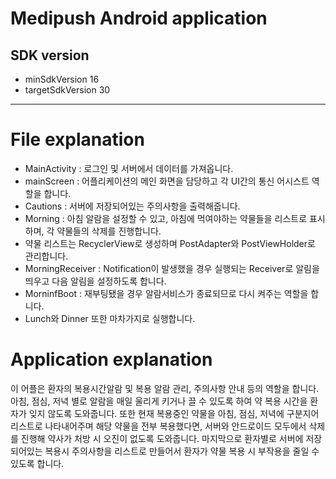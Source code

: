 
# Medipush Android application

## SDK version

- minSdkVersion 16
- targetSdkVersion 30

---
# File explanation
- MainActivity : 로그인 및 서버에서 데이터를 가져옵니다.
- mainScreen : 어플리케이션의 메인 화면을 담당하고 각 UI간의 통신 어시스트 역할을 합니다.
- Cautions : 서버에 저장되어있는 주의사항을 출력해줍니다.
- Morning : 아침 알람을 설정할 수 있고, 아침에 먹여야하는 약물들을 리스트로 표시하며, 각 약물들의 삭제를 진행합니다.
- 약물 리스트는 RecyclerView로 생성하며 PostAdapter와 PostViewHolder로 관리합니다.
- MorningReceiver : Notification이 발생했을 경우 실행되는 Receiver로 알림을 띄우고 다음 알림을 설정하도록 합니다.
- MorninfBoot : 재부팅됐을 경우 알람서비스가 종료되므로 다시 켜주는 역할을 합니다.
- Lunch와 Dinner 또한 마차가지로 실행합니다.

# Application explanation
이 어플은 환자의 복용시간알람 및 복용 알람 관리, 주의사항 안내 등의 역할을 합니다.
아침, 점심, 저녁 별로 알람을 매일 울리게 키거나 끌 수 있도록 하여 약 복용 시간을 환자가 잊지 않도록 도와줍니다.
또한 현재 복용중인 약물을 아침, 점심, 저녁에 구분지어 리스트로 나타내어주며 해당 약물을 전부 복용했다면, 서버와 안드로이드 모두에서 삭제를 진행해 약사가 처방 시 오진이 없도록 도와줍니다.
마지막으로 환자별로 서버에 저장되어있는 복용시 주의사항을 리스트로 만들어서 환자가 약물 복용 시 부작용을 줄일 수 있도록 합니다.
